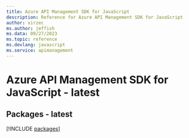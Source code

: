 ```yaml
---
title: Azure API Management SDK for JavaScript
description: Reference for Azure API Management SDK for JavaScript
author: xirzec
ms.author: jeffish
ms.data: 09/27/2023
ms.topic: reference
ms.devlang: javascript
ms.service: apimanagement
---
```

# Azure API Management SDK for JavaScript - latest
## Packages - latest
[!INCLUDE [packages](api-management-index.md)]